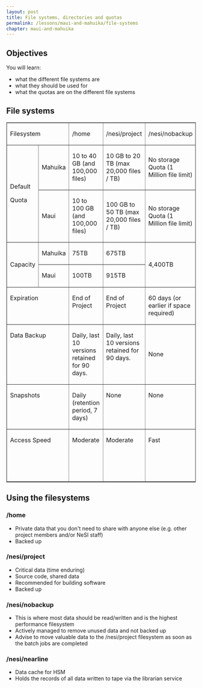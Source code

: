 ```yaml
---
layout: post
title: File systems, directories and quotas
permalink: /lessons/maui-and-mahuika/file-systems
chapter: maui-and-mahuika
---
```


## Objectives

You will learn:

* what the different file systems are
* what they should be used for
* what the quotas are on the different file systems

## File systems

<table border="1" cellspacing="0" cellpadding="0">
    <tbody>
        <tr>
            <td width="144" colspan="2" valign="top">
                <p>
                    Filesystem
                </p>
            </td>
            <td width="115" valign="top">
                <p>
                    /home
                </p>
            </td>
            <td width="115" valign="top">
                <p>
                    /nesi/project
                </p>
            </td>
            <td width="115" valign="top">
                <p>
                    /nesi/nobackup
                </p>
            </td>
            <td width="115" valign="top">
                <p>
                    /nesi/nearline
                </p>
            </td>
        </tr>
        <tr>
            <td width="62" rowspan="2">
                <p>
                    Default
                </p>
                <p>
                    Quota
                </p>
            </td>
            <td width="82">
                <p>
                    Mahuika
                </p>
            </td>
            <td width="115">
                <p>
                    10 to 40 GB (and 100,000 files)
                </p>
            </td>
            <td width="115">
                <p>
                    10 GB to 20 TB (max 20,000 files / TB)
                </p>
            </td>
            <td width="115">
                <p>
                    No storage Quota (1 Million file limit)
                </p>
            </td>
            <td width="115" rowspan="2">
                <p>
                    No Size Limit, 500,000 files, each no smaller than 5 MB
                </p>
            </td>
        </tr>
        <tr>
            <td width="82">
                <p>
                    Maui
                </p>
            </td>
            <td width="115">
                <p>
                    10 to 100 GB (and 100,000 files)
                </p>
            </td>
            <td width="115">
                <p>
                    100 GB to 50 TB (max 20,000 files / TB)
                </p>
            </td>
            <td width="115">
                <p>
                    No storage Quota (1 Million file limit)
                </p>
            </td>
        </tr>
        <tr>
            <td width="62" rowspan="2">
                <p>
                    Capacity
                </p>
            </td>
            <td width="82" valign="top">
                <p>
                    Mahuika
                </p>
            </td>
            <td width="115" valign="top">
                <p>
                    75TB
                </p>
            </td>
            <td width="115" valign="top">
                <p>
                    675TB
                </p>
            </td>
            <td width="115" rowspan="2">
                <p>
                    4,400TB
                </p>
            </td>
            <td width="115" rowspan="2">
                <p>
                    &gt;100 PB (media funded by each project)
                </p>
            </td>
        </tr>
        <tr>
            <td width="82" valign="top">
                <p>
                    Maui
                </p>
            </td>
            <td width="115" valign="top">
                <p>
                    100TB
                </p>
            </td>
            <td width="115" valign="top">
                <p>
                    915TB
                </p>
            </td>
        </tr>
        <tr>
            <td width="144" colspan="2" valign="top">
                <p>
                    Expiration
                </p>
            </td>
            <td width="115" valign="top">
                <p>
                    End of Project
                </p>
            </td>
            <td width="115" valign="top">
                <p>
                    End of Project
                </p>
            </td>
            <td width="115" valign="top">
                <p>
                    60 days (or earlier if space required)
                </p>
            </td>
            <td width="115" valign="top">
                <p>
                    End of Project
                </p>
            </td>
        </tr>
        <tr>
            <td width="144" colspan="2" valign="top">
                <p>
                    Data Backup
                </p>
            </td>
            <td width="115" valign="top">
                <p>
                    Daily, last 10 versions retained for 90 days.
                </p>
            </td>
            <td width="115" valign="top">
                <p>
                    Daily, last 10 versions retained for 90 days.
                </p>
            </td>
            <td width="115">
                <p>
                    None
                </p>
            </td>
            <td width="115" valign="top">
                <p>
                    Replicated to offsite tape library
                </p>
            </td>
        </tr>
        <tr>
            <td width="144" colspan="2" valign="top">
                <p>
                    Snapshots
                </p>
            </td>
            <td width="115" valign="top">
                <p>
                    Daily (retention period, 7 days)
                </p>
            </td>
            <td width="115" valign="top">
                <p>
                    None
                </p>
            </td>
            <td width="115" valign="top">
                <p>
                    None
                </p>
            </td>
            <td width="115" valign="top">
                <p>
                    None
                </p>
            </td>
        </tr>
        <tr>
            <td width="144" colspan="2" valign="top">
                <p>
                    Access Speed
                </p>
            </td>
            <td width="115" valign="top">
                <p>
                    Moderate
                </p>
            </td>
            <td width="115" valign="top">
                <p>
                    Moderate
                </p>
            </td>
            <td width="115" valign="top">
                <p>
                    Fast
                </p>
            </td>
            <td width="115" valign="top">
                <p>
Slow. Only accessible via the Librarian Service.
                </p>
            </td>
        </tr>
    </tbody>
</table>

## Using the filesystems

### /home

* Private data that you don't need to share with anyone else (e.g. other project members and/or NeSI staff)
* Backed up

### /nesi/project

* Critical data (time enduring)
* Source code, shared data
* Recommended for building software
* Backed up

### /nesi/nobackup

* This is where most data should be read/written and is the highest performance filesystem
* Actively managed to remove unused data and not backed up
* Advise to move valuable data to the /nesi/project filesystem as soon as the batch jobs are completed

### /nesi/nearline

* Data cache for HSM
* Holds the records of all data written to tape via the librarian service
